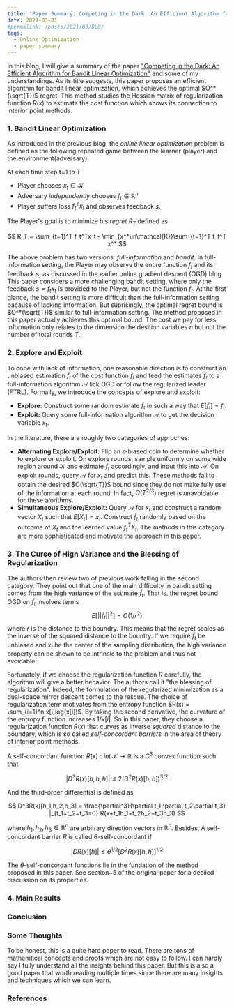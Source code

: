 ```yaml
---
title: 'Paper Summary: Competing in the Dark: An Efficient Algorithm for Bandit Linear Optimization'
date: 2021-03-01
#permalink: /posts/2021/03/BLO/
tags:
  - Online Optimization
  - paper summary
---
```


In this blog, I will give a summary of the paper ["Competing in the Dark: An Efficient Algorithm for Bandit Linear Optimization"](http://web.eecs.umich.edu/~jabernet/123-Abernethy.pdf) and some of my understandings. As its title suggests, this paper proposes an efficient algorithm for bandit linear optimization, which achieves the optimal $O^*(\sqrt{T})$ regret. This method studies the Hessian matrix of regularization function $R(x)$ to estimate the cost function which shows its connection to interior point methods.

### 1. Bandit Linear Optimization

As introduced in the previous blog, the *online linear optimization* problem is defined as the following repeated game between the learner (player) and the environment(adversary).

At each time step t=1 to T
- Player chooses $x_t \in \mathcal{K}$
- Adversary *independently* chooses $f_t\in \mathbb{R}^n$
- Player suffers loss $f_t^T x_t$ and observes feedback $s$.

The Player's goal is to minimize his *regret* $R_T$ defined as 

$$
R_T = \sum_{t=1}^T f_t^Tx_t - \min_{x^*\in\mathcal{K}}\sum_{t=1}^T f_t^T x^*
$$

The above problem has two versions: *full-information* and *bandit*. In full-information setting, the Player may observe the entire function $f_t$ and its feedback $s$, as discussed in the earlier online gradient descent (OGD) blog. This paper considers a more challenging bandit setting, where only the feedback $s=f_t x_t$ is provided to the Player, but not the function $f_t$. At the first glance, the bandit setting is more difficult than the full-information setting bacause of lacking information. But suprisingly, the optimal regret bound is $O^*(\sqrt{T})$ similar to full-information setting. The method proposed in this paper actually achieves this optimal bound. The cost we pay for less information only relates to the dimension the desition variables $n$ but not the number of total rounds $T$.

### 2. Explore and Exploit

To cope with lack of information, one reasonable direction is to construct an unbiased estimation $\tilde{f}_t$ of the cost function $f_t$ and feed the estimates $\tilde{f}_t$ to a full-information algorithm $\mathcal{A}$ lick OGD or follow the regularized leader (FTRL). Formally, we introduce the concepts of explore and exploit:

- **Explore:** Construct some random estimate $\tilde{f}_t$ in such a way that $E[\tilde{f}_t]=f_t$.
- **Exploit:** Query some full-information algorithm $\mathcal{A}$ to get the decision variable $x_t$.

In the literature, there are roughly two categories of approches:

- **Alternating Explore/Exploit:** Flip an $\epsilon$-biased coin to determine whether to explore or exploit. On explore rounds, sample uniformly on some wide region around $\mathcal{K}$ and estimate $f_t$ accordingly, and input this into $\mathcal{A}$. On exploit rounds, query $\mathcal{A}$ for $x_t$ and predict this. These methods fail to obtain the desired $O(\sqrt{T})$ bound since they do not make fully use of the information at each round. In fact, $\Omega(T^{2/3})$ regret is unavoidable for these alorithms.
- **Simultaneous Explore/Exploit:** Query $\mathcal{A}$ for $x_t$ and construct a random vector $X_t$ such that $E[X_t] = x_t$. Construct $\tilde{f}_t$ randomly based on the outcome of $X_t$ and the learned value $f_t^T X_t$. The methods in this category are more sophisticated and motivate the approach in this paper.

### 3. The Curse of High Variance and the Blessing of Regularization

The authors then review two of previous work falling in the second category. They point out that one of the main difficulty in bandit setting comes from the high variance of the estimate $\tilde{f}_t$. That is, the regret bound OGD on $\tilde{f}_t$ involves terms 
$$E[||\tilde{f}_t||^2]=O(1/r^2)$$ 
where $r$ is the distance to the boundry. This means that the regret scales as the inverse of the squared distance to the bountry. If we require $\tilde{f}_t$ be unbiased and $x_t$ be the center of the sampling distribution, the high variance property can be shown to be intrinsic to the problem and thus not avoidable.

Fortunately, if we choose the regularization function $R$ carefully, the algorithm will give a better behavior. The authors call it "the blessing of regularization". Indeed, the formulation of the regularized minimization as a dual-space mirror descent comes to the rescue. The choice of regularization term motivates from the entropy function $R(x) = \sum_{i=1}^n x[i]log(x[i])$. By taking the second derivative, the curvature of the entropy function increases $1/x[i]$. So in this paper, they choose a regularization function $R(x)$ that curves as inverse *squared* distance to the boundary, which is so called *self-concordant barriers* in the area of theory of interior point methods.

A self-concordant function $R(x): int\,\mathcal{K} \rightarrow \mathbb{R}$ is a $C^3$ convex function such that 

$$
| D^3 R(x)[h,h,h] | \leq 2 \left( D^2R(x)[h,h] \right)^{3/2}
$$

And the third-order differential is defined as 

$$
D^3R(x)[h_1,h_2,h_3] = \frac{\partial^3}{\partial t_1 \partial t_2\partial t_3} |_{t_1=t_2=t_3=0} R(x+t_1h_1+t_2h_2+t_3h_3)
$$

where $h_1,h_2,h_3 \in \mathbb{R}^n$ are arbitrary direction vectors in $\mathbb{R}^n$. Besides, A self-concordant barrier $R$ is called $\theta$-self-concordant if 

$$
|DR(x)[h]| \leq \theta^{1/2} [D^2 R(x)[h,h]]^{1/2}
$$

The $\theta$-self-concordant functions lie in the fundation of the method proposed in this paper. See section~5 of the original paper for a deailed discussion on its properties.

### 4. Main Results



### Conclusion

### Some Thoughts

To be honest, this is a quite hard paper to read. There are tons of mathemtical concepts and proofs which are not easy to follow. I can hardly say I fully understand all the insights behind this paper. But this is also a good paper that worth reading multiple times since there are many insights and techniques which we can learn.

### References
